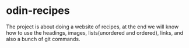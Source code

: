 # odin-recipes
The project is about doing a website of recipes, at the end we will know how to use the headings, images, lists(unordered and ordered), links, and also a bunch of git commands.

